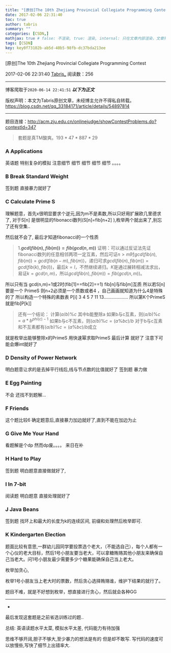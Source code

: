 ```yaml
---
title: "[原创]The 10th Zhejiang Provincial Collegiate Programming Contest"
date: 2017-02-06 22:31:40
toc: true
author: tabris
summary: ""
categories: [CSDN,]
mathjax: true # false: 不渲染, true: 渲染, internal: 只在文章内部渲染，文章列表中不渲染
tags: [CSDN]
key: key0f73102b-ab5d-40b5-98fb-dc37bda213ee
---
```


[原创]The 10th Zhejiang Provincial Collegiate Programming Contest

2017-02-06 22:31:40  [Tabris_](https://me.csdn.net/qq_33184171) 阅读数：256

---

博客爬取于`2020-06-14 22:41:51`
***以下为正文***

版权声明：本文为Tabris原创文章，未经博主允许不得私自转载。
https://blog.csdn.net/qq_33184171/article/details/54897814

<!-- more -->

---

题目连接：http://acm.zju.edu.cn/onlinejudge/showContestProblems.do?contestId=347

>套题是真TM酸爽。$193*47*887*29$


### A Applications
英语题  特别复杂的模拟   注意细节 细节 细节 细节 细节 。。。。

### B Break Standard Weight
签到题  直接暴力就好了

### C Calculate Prime S
理解题意，首先x很明显要求个逆元,因为m不是素数,所以只好用扩展欧几里德求了,
对于S[n] 是很明显的fibonacci数列(S[n]=fib[n+2] ),枚举两个就出来了,别忘了还有空集..

然后就不会了,
最后才知道fibonacci的一个性质
>1.**$gcd(fib(n),fib(m))=fib(gcd(n,m))$**
>证明：可以通过反证法先证fibonacci数列的任意相邻两项一定互素，然后可证$n>m$时$gcd(fib(n),fib(m))=gcd(fib(n-m),fib(m))$，递归可求$gcd(fib(n),fib(m))=gcd(fib(k),fib(l))$，最后$k=l$，不然继续递归。$K$是通过展转相减法求出，易证$k=gcd(n,m)$，所以$gcd(fib(n),fib(m))=fib(gcd(n,m))$。

所以只有当 gcd(n,m)=1或2时(fib[1]==fib[2]==1)  fib[n]与fib[m]互质
所以若S[n] 要是一个 PrimeS
则n+2必须是一个质数或者4 ，自己画画就知道为什么4是特殊的了
所以构造一个特殊的素数表
P[i]  3 4 5 7 11 13...................
所以第K个PrimeS 就是fib[P[k]]


>还有一个结论：
计算$(a/b)\%c$  其中b能整除a
如果b与c互素，则$(a/b)\%c=a*b^{phi(c)-1}%c$
如果b与c不互素，则$(a/b)\%c=(a\%bc)/b$
对于b与c互素和不互素都有$(a/b)\%c=(a\%bc)/b$成立



就是枚举出能够整除x的PrimeS 用快速幂求取PrimeS
最后计算  就好了  注意下可能会爆int就好了



### D Density of Power Network
明白题意让求的是去掉平行线后,线与节点数的比值就好了
签到题  暴力做

### E Egg Painting
不会  还找不到题解...

### F Friends
这个题比较6
确定题意后,直接暴力加边就好了,直到不能在加边为止

### G Give Me Your Hand
看题解是个dp 然而dp废。。。。
来日在补

### H Hard to Play
签到题 明白题意直接做就好了,

### I In 7-bit
阅读题   明白题意 直接处理就好了

### J Java Beans
签到题  找环上和最大的长度为k的连续区间, 前缀和处理然后枚举即可.

### K Kindergarten Election
题面比较有意思,一群幼儿园同学要投票选个老大，（不能选自己），每个人都有一个心仪的老大目标，然后1号小朋友要当老大，可以拿糖贿赂其他小朋友来确保自己当老大。问1号小朋友最少需要多少个糖果能确保自己当上老大。

枚举加贪心,

枚举1号小朋友当上老大时的票数，然后贪心选择贿赂谁，维护下结果的就行了。

题目不难，就是不好想到枚举，想直接进行贪心，然后就会各种GG


----------------------------------------------------------------------------------------
-
最后发现这套题是之前省选训练过的题..

总结:
英语读题水平太菜,
模拟水平太差,
代码能力有待加强

思维不够开阔,胆子不够大,至少暴力的想法是有的  但是却不敢写.
写代码的速度可以放慢些,写快了细节上出错率大.
